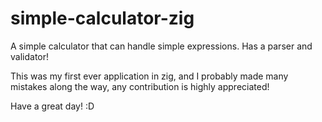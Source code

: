 # simple-calculator-zig
A simple calculator that can handle simple expressions. Has a parser and validator!

This was my first ever application in zig, and I probably made many mistakes along the way, any contribution is highly appreciated!

Have a great day! :D
